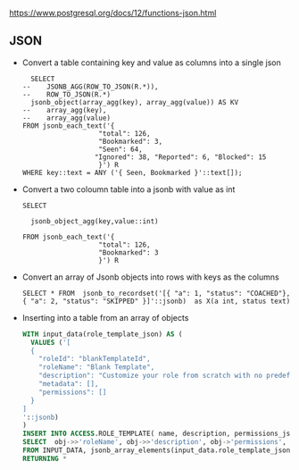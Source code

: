 
https://www.postgresql.org/docs/12/functions-json.html

## JSON

- Convert a table containing key and value as columns into a single json

  ```plsql
  	SELECT
  -- 	JSONB_AGG(ROW_TO_JSON(R.*)),
  -- 	ROW_TO_JSON(R.*)
  	jsonb_object(array_agg(key), array_agg(value)) AS KV
  -- 	array_agg(key),
  -- 	array_agg(value)
  FROM jsonb_each_text('{
  					 "total": 126,
  					 "Bookmarked": 3,
  					 "Seen": 64,
  					"Ignored": 38, "Reported": 6, "Blocked": 15 
  					 }') R
  WHERE key::text = ANY ('{ Seen, Bookmarked }'::text[]);
  
  ```

- Convert a two coloumn table into a jsonb with value as int

  ```plsql
  SELECT
  
  	jsonb_object_agg(key,value::int)
  
  FROM jsonb_each_text('{
  					 "total": 126,
  					 "Bookmarked": 3 
  					 }') R
  ```
  
- Convert an array of Jsonb objects into rows with keys as the columns

  ```plsql
  SELECT * FROM  jsonb_to_recordset('[{ "a": 1, "status": "COACHED"}, { "a": 2, "status": "SKIPPED" }]'::jsonb)  as X(a int, status text)
  ```

- Inserting into a table from an array of objects

  ```sql
  WITH input_data(role_template_json) AS (
  	VALUES ('[
    {
      "roleId": "blankTemplateId",
      "roleName": "Blank Template",
      "description": "Customize your role from scratch with no predefined permissions or UI configuration",
      "metadata": [],
      "permissions": []
    }
  ]
  '::jsonb) 
  )
  INSERT INTO ACCESS.ROLE_TEMPLATE( name, description, permissions_jsonb, ui_permissions_jsonb, portalId, active_flag)
  SELECT  obj->>'roleName', obj->>'description', obj->'permissions', obj->'metadata', 1, TRUE
  FROM INPUT_DATA, jsonb_array_elements(input_data.role_template_json) AS "obj"
  RETURNING *
  ```

  
